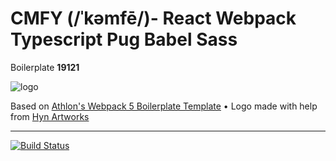# CMFY (/ˈkəmfē/)- React Webpack Typescript Pug Babel Sass

Boilerplate **19121**

![logo]

Based on [Athlon's Webpack 5 Boilerplate Template](https://github.com/WeAreAthlon/frontend-webpack-boilerplate) • Logo made with help from [Hyn Artworks](https://www.instagram.com/hyandika/?hl=en)

---

[![Build Status](https://travis-ci.com/tsanyqudsi/cmfy.svg?branch=master)](https://travis-ci.com/tsanyqudsi/cmfy)

[logo]: https://repository-images.githubusercontent.com/329930205/6b82c280-5a05-11eb-87c4-5ad381df07e0 "CMFY Social Preview Header"